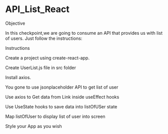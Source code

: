 # API_List_React



Objective


In this checkpoint,we are going to consume an API that provides us with list of users. Just follow the instructions:

Instructions


Create a project using create-react-app.


Create UserList.js file in src folder


Install axios.


You gone to use jsonplaceholder API to get list of user 


Use axios to Get data from Link inside useEffect hooks


Use UseState hooks to save data into listOfUSer state 


Map listOfUser to display list of user into screen 


Style your App as you wish
